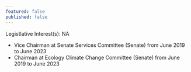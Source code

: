 ```yaml
---
featured: false
published: false
---
```

Legistlative Interest(s): NA

* Vice Chairman at Senate Services Committee (Senate) from June 2019 to June 2023
* Chairman at Ecology Climate Change Committee (Senate) from June 2019 to June 2023
